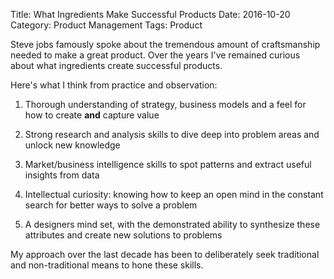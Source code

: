 Title: What Ingredients Make Successful Products
Date: 2016-10-20
Category: Product Management
Tags: Product 

Steve jobs famously spoke about the tremendous amount of craftsmanship needed to make a great product. Over the years I've remained curious about what ingredients create successful products. 

Here's what I think from practice and observation:

1. Thorough understanding of strategy, business models and a feel for how to create **and** capture value

2. Strong research and analysis skills to dive deep into problem areas and unlock new knowledge

3. Market/business intelligence skills to spot patterns and extract useful insights from data

4. Intellectual curiosity: knowing how to keep an open mind in the constant search for better ways to solve a problem

5. A designers mind set, with the demonstrated ability to synthesize these attributes and create new solutions to problems

My approach over the last decade has been to deliberately seek traditional and non-traditional means to hone these skills. 
